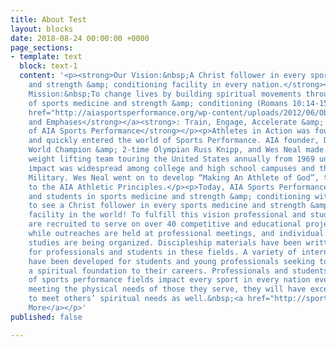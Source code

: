 ```yaml
---
title: About Test
layout: blocks
date: 2018-08-24 00:00:00 +0000
page_sections:
- template: text
  block: text-1
  content: '<p><strong>Our Vision:&nbsp;A Christ follower in every sports medicine
    and strength &amp; conditioning facility in every nation.</strong></p><p><strong>Our
    Mission:&nbsp;To change lives by building spiritual movements through the platforms
    of sports medicine and strength &amp; conditioning (Romans 10:14-15).</strong></p><p><strong>Our</strong>&nbsp;<a
    href="http://aiasportsperformance.org/wp-content/uploads/2012/06/Objectives-and-Emphases.pdf"><strong>Objectives
    and Emphases</strong></a><strong>: Train, Engage, Accelerate &amp; Multiply</strong></p><p><strong>History
    of AIA Sports Performance</strong></p><p>Athletes in Action was founded in 1966
    and quickly entered the world of Sports Performance. AIA founder, Dave Hannah;
    World Champion &amp; 2-time Olympian Russ Knipp, and Wes Neal made up the first
    weight lifting team touring the United States annually from 1969 until 1976. Their
    impact was widespread among college and high school campuses and the United States
    Military. Wes Neal went on to develop “Making An Athlete of God”, the forerunner
    to the AIA Athletic Principles.</p><p>Today, AIA Sports Performance impacts professionals
    and students in sports medicine and strength &amp; conditioning with a vision
    to see a Christ follower in every sports medicine and strength &amp; conditioning
    facility in the world! To fulfill this vision professional and student volunteers
    are recruited to serve on over 40 competitive and educational projects annually,
    while outreaches are held at professional meetings, and individual and group Bible
    studies are being organized. Discipleship materials have been written specifically
    for professionals and students in these fields. A variety of internship opportunities
    have been developed for students and young professionals seeking to establish
    a spiritual foundation to their careers. Professionals and students in a variety
    of sports performance fields impact every sport in every nation every day. By
    meeting the physical needs of those they serve, they will have excellent opportunities
    to meet others’ spiritual needs as well.&nbsp;<a href="http://sportsperformance.goaia.org/uploads/AIA-Sports-Performance-History-Web-Version-revised-7-20-18.pdf">Read
    More</a></p>'
published: false

---
```

